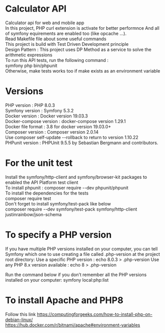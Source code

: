 # Calculator API  
Calculator api for web and mobile app  
In this project, PHP curl extension is activate for better performnce
And all of symfony equirements are enabled too (like opcache ...).  
Read Makefile file about some useful commands  
This project is build with Test Driven Development principle  
Design Pattern : This project uses DP Method as a service to solve the arithmetic expressions  
To run this API tests, run the following command :  
symfony php bin/phpunit  
Otherwise, make tests works too if make exists as an environment variable  



# Versions  
PHP version : PHP 8.0.3  
Symfony version : Symfony 5.3.2  
Docker version : Docker version 19.03.3  
Docker-compose version : docker-compose version 1.29.1  
Docker file format : 3.8 for docker version 19.03.0+  
Composer version : Composer version 2.0.14  
Use composer self-update --rollback to return to version 1.10.22  
PHPunit version : PHPUnit 9.5.5 by Sebastian Bergmann and contributors.  


# For the unit test  
Install the symfony/http-client and symfony/browser-kit packages to enabled the API Platform test client  
To install phpunit : composer require --dev phpunit/phpunit  
To install the dependencies for the tests  
composer require test  
Don't forget to install symfony/test-pack like below  
composer require --dev symfony/test-pack symfony/http-client justinrainbow/json-schema  


# To specify a PHP version  
If you have multiple PHP versions installed on your computer, you can tell Symfony which one to use creating a file called .php-version at  the project root directory: Use a specific PHP version : echo 8.0.3 > .php-version
Use any PHP 8.x version available : echo 8 > .php-version

Run the command below if you don’t remember all the PHP versions installed on your computer:
symfony local:php:list  

# To install Apache and PHP8  
Follow this link  https://computingforgeeks.com/how-to-install-php-on-debian-linux/  
https://hub.docker.com/r/bitnami/apache#environment-variables  


